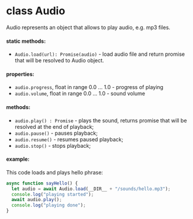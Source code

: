 # class Audio 

Audio represents an object that allows to play audio, e.g. mp3 files.

#### static methods:

* `Audio.load(url): Promise(audio)` - load audio file and return promise that will be resolved to Audio object. 


#### properties:

* `audio.progress`, float in range 0.0 ... 1.0 - progress of playing
* `audio.volume`, float in range 0.0 ... 1.0 - sound volume

#### methods:

* `audio.play() : Promise` - plays the sound, returns promise that will be resolved at the end of playback;
* `audio.pause()` - pauses playback;
* `audio.resume()` - resumes paused playback;
* `audio.stop()` - stops playback;

#### example: 

This code loads and plays hello phrase:

```JavaScript
async function sayHello() {
  let audio = await Audio.load(__DIR__ + "/sounds/hello.mp3");
  console.log("playing started");
  await audio.play();
  console.log("playing done");
}
```